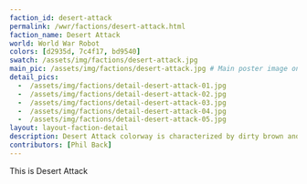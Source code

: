 ```yaml
---
faction_id: desert-attack
permalink: /wwr/factions/desert-attack.html
faction_name: Desert Attack
world: World War Robot
colors: [d2935d, 7c4f17, bd9540]
swatch: /assets/img/factions/desert-attack.jpg 
main_pic: /assets/img/factions/desert-attack.jpg # Main poster image on the faction page
detail_pics:
  -  /assets/img/factions/detail-desert-attack-01.jpg    
  -  /assets/img/factions/detail-desert-attack-02.jpg
  -  /assets/img/factions/detail-desert-attack-03.jpg 
  -  /assets/img/factions/detail-desert-attack-04.jpg 
  -  /assets/img/factions/detail-desert-attack-05.jpg 
layout: layout-faction-detail
description: Desert Attack colorway is characterized by dirty brown and beige with yellow, sand-colored accents and weathering. The main emblem appears to be a black spade.
contributors: [Phil Back]
---
```

This is Desert Attack